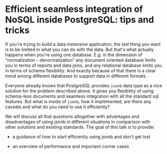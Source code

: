# Efficient seamless integration of NoSQL inside PostgreSQL: tips and tricks

If you're trying to build a data instensive application, the last thing you
want is to be limited in what you can do with the data. But that's what
actually happens when you're using one database. E.g. in the dimension of
"normalization - denormalization" any document oriented database limits you in
terms of reports and data joins, and any relational database limits you in
terms of schema flexibility. And exactly because of that there is a clear trend
among different databases to support data in different formats.

Everyone already knows that PostgreSQL provides `jsonb` data type as a nice
solution for the problem described above. It gives you flexibility of using
schema-less documents and seamless integration with all the standard sql
features. But what is inside of `jsonb`, how it implemented, are there any
caveats and what do you need to use it efficiently?

We will discuss all that questions altogether with advantages and disadvantages
of using jsonb in different situations in comparison with other solutions and
existing standards. The goal of this talk is to provide:

* a guidance of how to start efficiently using jsonb and don't get lost

* an overview of performance and important corner cases
